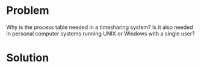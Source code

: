 # Problem
Why is the process table needed in a timesharing system? Is it also needed in personal
computer systems running UNIX or Windows with a single user?
# Solution


